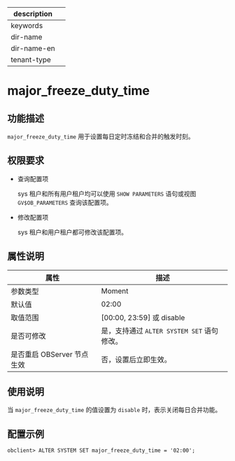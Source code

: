 |description||
|---|---|
|keywords||
|dir-name||
|dir-name-en||
|tenant-type||

# major_freeze_duty_time 

## 功能描述

`major_freeze_duty_time` 用于设置每日定时冻结和合并的触发时刻。

## 权限要求

* 查询配置项

  sys 租户和所有用户租户均可以使用 `SHOW PARAMETERS` 语句或视图 `GV$OB_PARAMETERS` 查询该配置项。

* 修改配置项

  sys 租户和用户租户都可修改该配置项。

## 属性说明


|      **属性**      |      **描述**      |
|------------------|------------------|
| 参数类型             | Moment                |
| 默认值              | 02:00            |
| 取值范围             | \[00:00, 23:59\] 或 disable |
| 是否可修改           | 是，支持通过 `ALTER SYSTEM SET` 语句修改。|
| 是否重启 OBServer 节点生效	| 否，设置后立即生效。|

## 使用说明

当 `major_freeze_duty_time` 的值设置为 `disable` 时，表示关闭每日合并功能。

## 配置示例

```shell
obclient> ALTER SYSTEM SET major_freeze_duty_time = '02:00';
```



